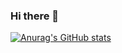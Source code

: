 ### Hi there 👋

[![Anurag's GitHub stats](https://github-readme-stats.vercel.app/api?username=macknilan)](https://github.com/macknilan/github-readme-stats&show_icons=true&count_private=true)


<!--
**macknilan/macknilan** is a ✨ _special_ ✨ repository because its `README.md` (this file) appears on your GitHub profile.

Here are some ideas to get you started:

- 🔭 I’m currently working on ...
- 🌱 I’m currently learning ...
- 👯 I’m looking to collaborate on ...
- 🤔 I’m looking for help with ...
- 💬 Ask me about ...
- 📫 How to reach me: ...
- 😄 Pronouns: ...
- ⚡ Fun fact: ...
-->
